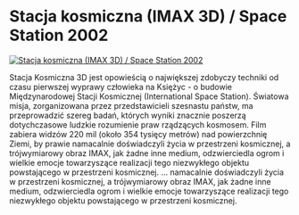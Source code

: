 Stacja kosmiczna (IMAX 3D) / Space Station 2002 
=============
[![Stacja kosmiczna (IMAX 3D) / Space Station 2002 ](http://vidos.pl/images/player.gif)](http://vidos.pl/stacja-kosmiczna-imax-3d-space-station-2002)

 Stacja Kosmiczna 3D jest opowieścią o największej zdobyczy techniki od czasu pierwszej wyprawy człowieka na Księżyc - o budowie Międzynarodowej Stacji Kosmicznej (International Space Station). Światowa misja, zorganizowana przez przedstawicieli szesnastu państw, ma przeprowadzić szereg badań, których wyniki znacznie poszerzą dotychczasowe ludzkie rozumienie praw rządzących kosmosem. Film zabiera widzów 220 mil (około 354 tysięcy metrów) nad powierzchnię Ziemi, by prawie namacalnie doświadczyli życia w przestrzeni kosmicznej, a trójwymiarowy obraz IMAX, jak żadne inne medium, odzwierciedla ogrom i wielkie emocje towarzyszące realizacji tego niezwykłego objektu powstającego w przestrzeni kosmicznej.   ... namacalnie doświadczyli życia w przestrzeni kosmicznej, a trójwymiarowy obraz IMAX, jak żadne inne medium, odzwierciedla ogrom i wielkie emocje towarzyszące realizacji tego niezwykłego objektu powstającego w przestrzeni kosmicznej.
